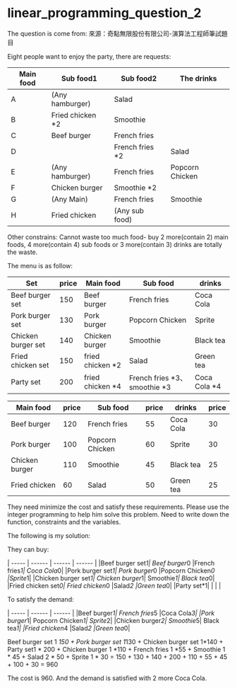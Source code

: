 # linear_programming_question_2
The question is come from: 來源：奇點無限股份有限公司-演算法工程師筆試題目

Eight people want to enjoy the party, there are requests:

|Main food	|Sub food1	|Sub food2	|The drinks|
| ----- | ------ | ------ | ------ |
|A|	(Any hamburger)	|Salad|	|	Coca Cola|
|B|	Fried chicken *2	|Smoothie|		| |
|C|	Beef burger|	French fries|	|	Black tea|
|D|	|	French fries *2|	Salad	|Coca Cola|
|E|	(Any hamburger)|	French fries|	Popcorn Chicken| |	
|F|	Chicken burger|	Smoothie *2|	|	Sprite|
|G|	(Any Main)|	French fries|	Smoothie|	(Any drink)|
|H|	Fried chicken|	(Any sub food)|	|	Sprite|

Other constrains:
Cannot waste too much food- buy 2 more(contain 2) main foods, 4 more(contain 4) sub foods or 3 more(contain 3) drinks are totally the waste.

The menu is as follow:

|Set|	price|	Main food	|Sub food	|drinks|
| ----- | ------ | ------ | ------ | ------ |
|Beef burger set	|150|	Beef burger	|French fries	|Coca Cola|
|Pork burger set	|130|	Pork burger	|Popcorn Chicken|	Sprite|
|Chicken burger set	|140|	Chicken burger	|Smoothie	|Black tea|
|Fried chicken set	|150|	fried chicken *2 |	Salad	|Green tea|
|Party set	|200	|fried chicken *4	|French fries *3、smoothie *3	|Coca Cola *4|

|Main food	|price	|Sub food	|price|	drinks|	price|
| ----- | ------ | ------ | ------ | ------ | ------ |
|Beef burger|	120|	French fries	|55|	Coca Cola|	30|
|Pork burger|	100|	Popcorn Chicken|	60|	Sprite	|30|
|Chicken burger|	110	|Smoothie|	45	|Black tea	|25|
|Fried chicken|	60	|Salad	|50	|Green tea|	25|

They need minimize the cost and satisfy these requirements. Please use the integer programming to help him solve this problem. Need to write down the function, constraints and the variables.

The following is my solution:

They can buy:

| ----- | ------ | ------ | ------ | 
|Beef burger set*1|	Beef burger*0	|French fries*1|	Coca Cola*0|
|Pork burger set*1|	Pork burger*0	|Popcorn Chicken*0	|Sprite*1|
|Chicken burger set*1|	Chicken burger*1|	Smoothie*1|	Black tea*0|
|Fried chicken set*0|	Fried chicken*0	|Salad*2	|Green tea*0|
|Party set*1| | | |			

To satisfy the demand:

| ----- | ------ | ------ |
|Beef burger*1|	French fries*5	|Coca Cola*3|
|Pork burger*1|	Popcorn Chicken*1|	Sprite*2|
|Chicken burger*2|	Smoothie*5|	Black tea*1|
|Fried chicken*4	|Salad*2	|Green tea*0|

Beef burger set 1 *150 + Pork burger set 1*130 + Chicken burger set 1*140 + Party set1 * 200 + Chicken burger 1 *110 + French fries 1 *55 + Smoothie 1 * 45 + Salad 2 * 50 + Sprite 1 * 30
= 150 + 130 + 140 + 200 + 110 + 55 + 45 + 100 + 30 
= 960

The cost is 960. And the demand is satisfied with 2 more Coca Cola.

